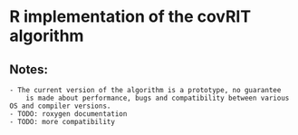 # R implementation of the covRIT algorithm

## Notes:
    - The current version of the algorithm is a prototype, no guarantee
        is made about performance, bugs and compatibility between various OS and compiler versions.
    - TODO: roxygen documentation
    - TODO: more compatibility

